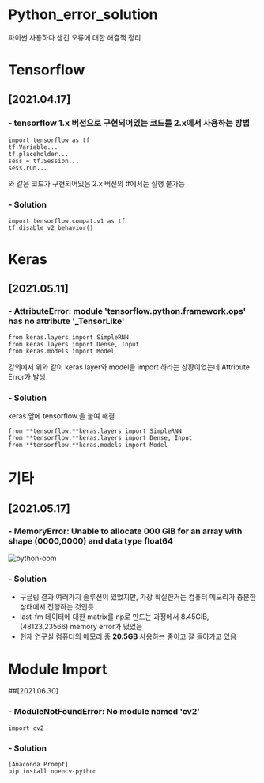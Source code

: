 # Python_error_solution
파이썬 사용하다 생긴 오류에 대한 해결책 정리


# Tensorflow
## [2021.04.17]
### - tensorflow 1.x 버전으로 구현되어있는 코드를 2.x에서 사용하는 방법

```
import tensorflow as tf
tf.Variable...
tf.placeholder...
sess = tf.Session...
sess.run...
```

와 같은 코드가 구현되어있음
2.x 버전의 tf에서는 실행 불가능


### - Solution
```
import tensorflow.compat.v1 as tf
tf.disable_v2_behavior()
```





# Keras
## [2021.05.11]
### - AttributeError: module 'tensorflow.python.framework.ops' has no attribute '_TensorLike'

```
from keras.layers import SimpleRNN
from keras.layers import Dense, Input
from keras.models import Model
```

강의에서 위와 같이 keras layer와 model을 import 하라는 상황이었는데 Attribute Error가 발생

### - Solution
keras 앞에 tensorflow.을 붙여 해결

```
from **tensorflow.**keras.layers import SimpleRNN
from **tensorflow.**keras.layers import Dense, Input
from **tensorflow.**keras.models import Model
```


# 기타
## [2021.05.17]
### - MemoryError: Unable to allocate 000 GiB for an array with shape (0000,0000) and data type float64

![python-oom](https://user-images.githubusercontent.com/67678405/118435357-cd380c80-b719-11eb-91e8-0ddba514f9f0.png)

### - Solution

- 구글링 결과 여러가지 솔루션이 있었지만, 가장 확실한거는 컴퓨터 메모리가 충분한 상태에서 진행하는 것인듯
- last-fm 데이터에 대한 matrix를 np로 만드는 과정에서 8.45GiB, (48123,23566) memory error가 떴었음
- 현재 연구실 컴퓨터의 메모리 중 **20.5GB** 사용하는 중이고 잘 돌아가고 있음



# Module Import
##[2021.06.30]
### - ModuleNotFoundError: No module named 'cv2'
```
import cv2
```
### - Solution
```
[Anaconda Prompt]
pip install opencv-python
```
